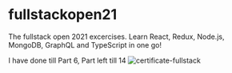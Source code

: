 # fullstackopen21
The fullstack open 2021 excercises. 
Learn React, Redux, Node.js, MongoDB, GraphQL and TypeScript in one go!

I have done till Part 6, Part left till 14
![certificate-fullstack](https://user-images.githubusercontent.com/63319865/160117091-c1bfb18f-53fc-4c0f-b608-92f1e3e2e91f.png)
